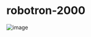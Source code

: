 # robotron-2000

![image](https://user-images.githubusercontent.com/67467239/174464067-c08716db-4b27-49bc-97fe-4312f18f0abf.png)
